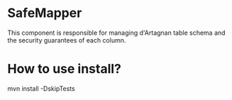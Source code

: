 # SafeMapper

This component is responsible for managing d'Artagnan table schema and the security guarantees of each column.

# How to use install?

mvn install -DskipTests

